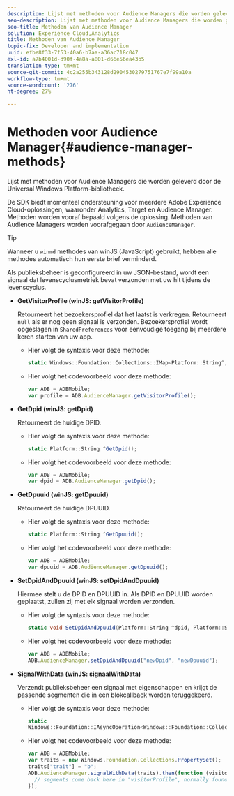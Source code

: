 ```yaml
---
description: Lijst met methoden voor Audience Managers die worden geleverd door de Universal Windows Platform-bibliotheek.
seo-description: Lijst met methoden voor Audience Managers die worden geleverd door de Universal Windows Platform-bibliotheek.
seo-title: Methoden van Audience Manager
solution: Experience Cloud,Analytics
title: Methoden van Audience Manager
topic-fix: Developer and implementation
uuid: efbe8f33-7f53-40a6-b7aa-a36ac718c047
exl-id: a7b4001d-d90f-4a8a-a801-d66e56ea43b5
translation-type: tm+mt
source-git-commit: 4c2a255b343128d2904530279751767e7f99a10a
workflow-type: tm+mt
source-wordcount: '276'
ht-degree: 27%

---
```


# Methoden voor Audience Manager{#audience-manager-methods}

Lijst met methoden voor Audience Managers die worden geleverd door de Universal Windows Platform-bibliotheek.

De SDK biedt momenteel ondersteuning voor meerdere Adobe Experience Cloud-oplossingen, waaronder Analytics, Target en Audience Manager. Methoden worden vooraf bepaald volgens de oplossing. Methoden van Audience Managers worden voorafgegaan door `AudienceManager`.

>[!TIP]
>
>Wanneer u `winmd` methodes van winJS (JavaScript) gebruikt, hebben alle methodes automatisch hun eerste brief verminderd.

Als publieksbeheer is geconfigureerd in uw JSON-bestand, wordt een signaal dat levenscyclusmetriek bevat verzonden met uw hit tijdens de levenscyclus.

* **GetVisitorProfile (winJS: getVisitorProfile)**

   Retourneert het bezoekersprofiel dat het laatst is verkregen. Retourneert `null` als er nog geen signaal is verzonden. Bezoekersprofiel wordt opgeslagen in `SharedPreferences` voor eenvoudige toegang bij meerdere keren starten van uw app.

   * Hier volgt de syntaxis voor deze methode:

      ```csharp
      static Windows::Foundation::Collections::IMap<Platform::String^,Platform::Object^> ^GetVisitorProfile();
      ```

   * Hier volgt het codevoorbeeld voor deze methode:

      ```js
      var ADB = ADBMobile; 
      var profile = ADB.AudienceManager.getVisitorProfile();
      ```

* **GetDpid (winJS: getDpid)**

   Retourneert de huidige DPID.

   * Hier volgt de syntaxis voor deze methode:

      ```csharp
      static Platform::String ^GetDpid();
      ```

   * Hier volgt het codevoorbeeld voor deze methode:

      ```js
      var ADB = ADBMobile;
      var dpid = ADB.AudienceManager.getDpid(); 
      ```

* **GetDpuuid (winJS: getDpuuid)**

   Retourneert de huidige DPUUID.

   * Hier volgt de syntaxis voor deze methode:

      ```csharp
      static Platform::String ^GetDpuuid();
      ```

   * Hier volgt het codevoorbeeld voor deze methode:

      ```js
      var ADB = ADBMobile; 
      var dpuuid = ADB.AudienceManager.getDpuuid();
      ```

* **SetDpidAndDpuuid (winJS: setDpidAndDpuuid)**

   Hiermee stelt u de DPID en DPUUID in. Als DPID en DPUUID worden geplaatst, zullen zij met elk signaal worden verzonden.

   * Hier volgt de syntaxis voor deze methode:

      ```csharp
      static void SetDpidAndDpuuid(Platform::String ^dpid, Platform::String ^dpuuid);
      ```

   * Hier volgt het codevoorbeeld voor deze methode:

      ```js
      var ADB = ADBMobile; 
      ADB.AudienceManager.setDpidAndDpuuid("newDpid", "newDpuuid");
      ```

* **SignalWithData (winJS: signaalWithData)**

   Verzendt publieksbeheer een signaal met eigenschappen en krijgt de passende segmenten die in een blokcallback worden teruggekeerd.

   * Hier volgt de syntaxis voor deze methode:

      ```csharp
      static 
      Windows::Foundation::IAsyncOperation<Windows::Foundation::Collections::IMap<Platform::String^, Platform::Object^> ^> ^SignalWithData(Windows::Foundation::Collections::IMap<Platform::String^,Platform::Object> ^data);
      ```

   * Hier volgt het codevoorbeeld voor deze methode:

      ```js
      var ADB = ADBMobile;
      var traits = new Windows.Foundation.Collections.PropertySet(); 
      traits["trait"] = "b";
      ADB.AudienceManager.signalWithData(traits).then(function (visitorProfile) { 
        // segments come back here in "visitorProfile", normally found in the "segs" object of your json 
      });
      ```
